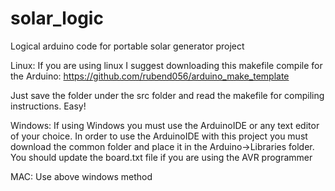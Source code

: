 # solar_logic
Logical arduino code for portable solar generator project

<bold>Linux:</bold>
If you are using linux I suggest downloading this makefile compile for the Arduino:
https://github.com/rubend056/arduino_make_template 

Just save the folder under the src folder and read the makefile for compiling instructions. Easy!

Windows:
If using Windows you must use the ArduinoIDE or any text editor of your choice.
In order to use the ArduinoIDE with this project you must download the common folder and place it 
in the Arduino->Libraries folder. You should update the board.txt file if you are using the AVR programmer

MAC:
Use above windows method
